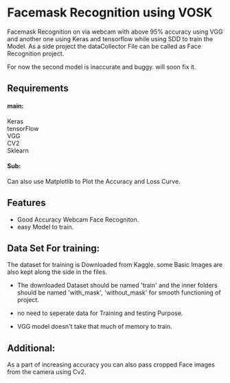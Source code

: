 
# Facemask Recognition using VOSK

Facemask Recognition on via webcam with above 95% accuracy using VGG and another one using Keras and tensorflow while using SDD to train the Model.
As a side project the dataCollector File can be called as Face Recognition project.

For now the second model is inaccurate and buggy. will soon fix it.


## Requirements
#### main:
Keras  
tensorFlow     
VGG  
CV2  
Sklearn  

#### Sub:
 Can also use Matplotlib to Plot the Accuracy and Loss Curve.

 
 
## Features

- Good Accuracy Webcam Face Recogniton.
- easy Model to train.



## Data Set For training:
The dataset for training is Downloaded from Kaggle.
some Basic Images are also kept along the side in the files.

- The downloaded Dataset should be named 'train' and the inner folders should be named 'with_mask', 'without_mask' for smooth functioning of project. 

- no need to seperate data for Training and testing Purpose.
- VGG model doesn't take that much of memory to train.


## Additional:

As a part of increasing accuracy you can also pass cropped Face images from the camera using Cv2.
